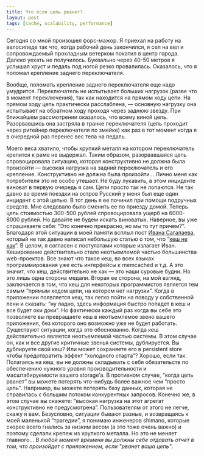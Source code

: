 ```yaml
---
title: Что если цепь рванет?
layout: post
tags: [cache, scalability, performance]
---
```


Сегодня со мной произошел форс-мажор. Я приехал на работу на велосипеде так что, когда рабочий день закончился, я сел на вел и сопровождаемый прохладным ветерком покатил в центр города. Далеко уехать не получилось. Буквально через 40-50 метров я услышал хруст и педаль под ногой резко провалилась. Оказалось, что я поломал крепление заднего переключателя.

Вообще, поломать крепление заднего переключателя еще надо умудрится. Переключатель не испытывает больших нагрузок (разве что в момент переключения), так как находится на прямом ходу цепи. На прямом ходу цепь практически расслаблена, — основную нагрузку она испытывает на обратном ходу проходя через заднюю звезду. При ближайшем рассмотрении оказалось, что всему виной цепь. Разорвавшись она застряла в транке переключателя (цепь проходит через ритейнер переключателя по змейке) как раз в тот момент когда я в очередной раз перенес вес тела на педаль.

Моего веса хватило, чтобы хрупкий металл на котором переключатель крепится к раме не выдержал. Таким образом, разорвавшаяся цепь спровоцировала ситуацию, которая конструктивно не должна была произойти — высокая нагрузка на задний переключатель и его крепление. Конструктивно не должна была произойти... Лично меня как потребителя это не особо утешает. Не буду лукавить, в этом инциденте виноват в первую очередь я сам. Цепи просто так не лопаются. Не так давно во время поездки на остров Русский у меня был еще один инцидент с этой цепью. В тот день я ее починил при помощи подручных средств. Мне следовало было сменить ее по приезду домой. Теперь цепь стоимостью 300-500 рублей спровоцировала ущерб на 6000-8000 рублей. Но давайте не будем искать виноватых. Наверное, вы уже спрашиваете себя: “Это конечно прекрасно, но мы то тут причем?”. Благодаря этой ситуации в моей памяти всплыл пост [Ивана Сагалаева][ref-ivan], который не так давно написал небольшую статью о том, что “[кеш не хак][ref-post]”. В целом, я согласен с постулатами которые излагает Иван. Кеширование действительно стало неотъемлемой частью большинства web-проектов. Все знают что такое кеш, во всех языках программирования уже есть интерфейсы к memcached и т.д. А это значит, что кеш, действительно не хак — это наши суровые будни. Но это лишь одна сторона медали. Вторая ее сторона, на мой взгляд, заключается в том, что кеш для некоторых программистов является тем самым “прямым ходом цепи, на котором нет нагрузки”. Когда в приложении появляется кеш, так легко пойти на поводу у собственной лени и сказать: “ну ладно, здесь информация быстро попадет в кеш и все будет оки доки”. Но фактически каждый раз когда вы себе это позволяете вы превращаете кеш в неотъемлемое звено вашего приложения, без которого оно возможно уже не будет работать. Существуют ситуации, когда это обоснованно. Когда кеш действительно является неотъемлемой частью системы. В этом случае он, как и все другие критичные звенья системы, дублируется. Вы дублируете свой кеш? Или может сохраняете его в persistent store чтобы предотвратить эффект “холодного старта”? Хорошо, если так. Полагаясь на кеш, вы не должны складывать с себя обязательств по обеспечению нужного уровня производительности и масштабируемости вашего storage’а. В противном случае, “когда цепь рванет” вы можете потерять что-нибудь более важное чем “просто цепь”. Например, вы можете потерять базу данных, которая не справилась с большим потоком конкурентных запросов. Конечно же, в этом случае вы скажете: “высокая нагрузка на этот агрегат конструктивно не предусмотрена”. Пользователям от этого не легче, скажу я вам. Безусловно, ситуации бывают разные, и возвращаясь к моей маленькой “трагедии”, я понимаю инженеров shimano, которые скорее всего гнались за низким весом (а это тоже очень важно) и поэтому сделали крепеж из хрупкого металла. Но это не меняет главного... _В любой момент времени вы должны себе отдавать отчет в том, что произойдет с приложением, если "рванет ваша цепь"_.

[ref-ivan]: http://softwaremaniacs.org/
[ref-post]: http://softwaremaniacs.org/blog/2009/06/22/caching-is-not-hack/